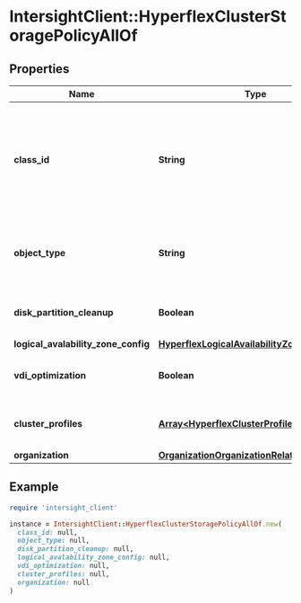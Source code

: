 # IntersightClient::HyperflexClusterStoragePolicyAllOf

## Properties

| Name | Type | Description | Notes |
| ---- | ---- | ----------- | ----- |
| **class_id** | **String** | The fully-qualified name of the instantiated, concrete type. This property is used as a discriminator to identify the type of the payload when marshaling and unmarshaling data. | [default to &#39;hyperflex.ClusterStoragePolicy&#39;] |
| **object_type** | **String** | The fully-qualified name of the instantiated, concrete type. The value should be the same as the &#39;ClassId&#39; property. | [default to &#39;hyperflex.ClusterStoragePolicy&#39;] |
| **disk_partition_cleanup** | **Boolean** | If enabled, formats existing disk partitions (destroys all user data). | [optional][default to true] |
| **logical_avalability_zone_config** | [**HyperflexLogicalAvailabilityZone**](HyperflexLogicalAvailabilityZone.md) |  | [optional] |
| **vdi_optimization** | **Boolean** | Enable or disable VDI optimization (hybrid HyperFlex systems only). | [optional] |
| **cluster_profiles** | [**Array&lt;HyperflexClusterProfileRelationship&gt;**](HyperflexClusterProfileRelationship.md) | An array of relationships to hyperflexClusterProfile resources. | [optional] |
| **organization** | [**OrganizationOrganizationRelationship**](OrganizationOrganizationRelationship.md) |  | [optional] |

## Example

```ruby
require 'intersight_client'

instance = IntersightClient::HyperflexClusterStoragePolicyAllOf.new(
  class_id: null,
  object_type: null,
  disk_partition_cleanup: null,
  logical_avalability_zone_config: null,
  vdi_optimization: null,
  cluster_profiles: null,
  organization: null
)
```

